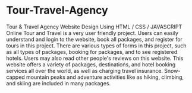 # Tour-Travel-Agency
Tour &amp; Travel Agency Website Design Using HTML / CSS / JAVASCRIPT
Online Tour and Travel is a very user friendly project. Users can easily understand and login to the website, book all packages, and register for tours in this project. There are various types of forms in this project, such as all types of packages, booking for packages, and to see registered hotels. Users may also read other people's reviews on this website. This website offers a variety of packages, destinations, and hotel booking services all over the world, as well as charging travel insurance. Snow-capped mountain peaks and adventure activities like as hiking, climbing, and skiing are included in many packages.
